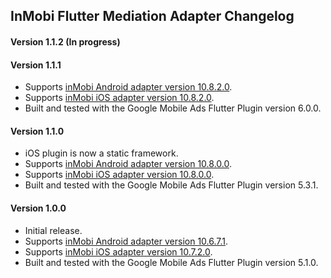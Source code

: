 ## InMobi Flutter Mediation Adapter Changelog

#### Version 1.1.2 (In progress)

#### Version 1.1.1
* Supports [inMobi Android adapter version 10.8.2.0](https://github.com/googleads/googleads-mobile-android-mediation/blob/main/ThirdPartyAdapters/inmobi/CHANGELOG.md#version-10820).
* Supports [inMobi iOS adapter version 10.8.2.0](https://github.com/googleads/googleads-mobile-ios-mediation/blob/main/adapters/InMobi/CHANGELOG.md#version-10820).
* Built and tested with the Google Mobile Ads Flutter Plugin version 6.0.0.

#### Version 1.1.0
* iOS plugin is now a static framework.
* Supports [inMobi Android adapter version 10.8.0.0](https://github.com/googleads/googleads-mobile-android-mediation/blob/main/ThirdPartyAdapters/inmobi/CHANGELOG.md#version-10800).
* Supports [inMobi iOS adapter version 10.8.0.0](https://github.com/googleads/googleads-mobile-ios-mediation/blob/main/adapters/InMobi/CHANGELOG.md#version-10800).
* Built and tested with the Google Mobile Ads Flutter Plugin version 5.3.1.

#### Version 1.0.0
* Initial release.
* Supports [inMobi Android adapter version 10.6.7.1](https://github.com/googleads/googleads-mobile-android-mediation/blob/main/ThirdPartyAdapters/inmobi/CHANGELOG.md#version-10671).
* Supports [inMobi iOS adapter version 10.7.2.0](https://github.com/googleads/googleads-mobile-ios-mediation/blob/main/adapters/InMobi/CHANGELOG.md#version-10720).
* Built and tested with the Google Mobile Ads Flutter Plugin version 5.1.0.

